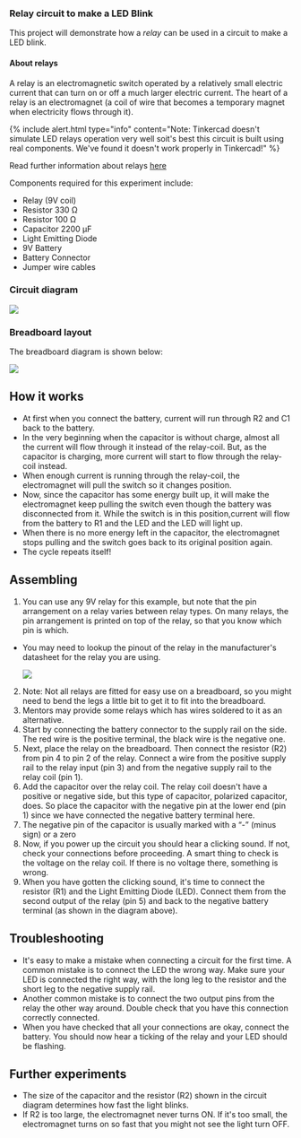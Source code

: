 ### Relay circuit to make a LED Blink

This project will demonstrate how a *relay* can be used in a circuit to make a LED blink.

#### About relays
A relay is an electromagnetic switch operated by a relatively small electric current that
can turn on or off a much larger electric current. The heart of a relay is an electromagnet (a coil of wire that becomes a temporary magnet when electricity flows through it).


{% include alert.html
  type="info"
  content="Note: Tinkercad doesn't simulate LED relays operation very well soit's best this circuit is built using real components.
           We've found it doesn't work properly in Tinkercad!"
%}

Read further information about relays [here](https://electronicsclub.info/relays.htm)

Components required for this experiment include:
* Relay (9V coil)
* Resistor 330 Ω
* Resistor 100 Ω
* Capacitor 2200 µF
* Light Emitting Diode
* 9V Battery
* Battery Connector
* Jumper wire cables


### Circuit diagram

<img class="img-fluid" src="{{'assets/posts/2019-09-25-relay-led-blink/relayBlink.png' | relative_url}}"/>


### Breadboard layout 

The breadboard diagram is shown below:

<img class="img-fluid" src="{{'assets/posts/2019-09-25-relay-led-blink/relayBlinkBreadboard.png' | relative_url}}"/>


## How it works 
* At first when you connect the battery, current will run through R2 and C1 back to the battery.
* In the very beginning when the capacitor is without charge, almost all the current will flow through it instead of the relay-coil. 
But, as the capacitor is charging, more current will start to flow through the relay-coil instead.
* When enough current is running through the relay-coil, the electromagnet will pull the switch so it changes position.
* Now, since the capacitor has some energy built up, it will make the electromagnet keep pulling the switch even though the battery was disconnected from it. 
While the switch is in this position,current will flow from the battery to R1 and the LED and the LED will light up.
* When there is no more energy left in the capacitor, the electromagnet stops pulling and the switch goes back to its original position again.
* The cycle repeats itself!

## Assembling

1. You can use any 9V relay for this example, but note that the pin arrangement on a relay varies
between relay types. On many relays, the pin arrangement is printed on top of the relay, so that
you know which pin is which. 
* You may need to lookup the pinout of the relay in the manufacturer's datasheet for the relay you are using.
  
  <img class="img-fluid" src="{{'assets/posts/2019-09-25-relay-led-blink/relayArrangement.png' | relative_url}}"/>
  

2. Note: Not all relays are fitted for easy use on a breadboard, so you might need to bend the legs a little
bit to get it to fit into the breadboard. 
3. Mentors may provide some relays which has wires soldered to it as an alternative.
4. Start by connecting the battery connector to the supply rail on the side. The red wire is the
positive terminal, the black wire is the negative one.
4. Next, place the relay on the breadboard. Then connect the resistor (R2) from pin 4 to pin 2 of the
relay. Connect a wire from the positive supply rail to the relay input (pin 3) and from the negative
supply rail to the relay coil (pin 1).
6. Add the capacitor over the relay coil. The relay coil doesn't have a positive or negative side, but
this type of capacitor, polarized capacitor, does. So place the capacitor with the negative pin at
the lower end (pin 1) since we have connected the negative battery terminal here.
7. The negative pin of the capacitor is usually marked with a “-” (minus sign) or a zero
8. Now, if you power up the circuit you should hear a clicking sound. If not, check your connections
before proceeding. A smart thing to check is the voltage on the relay coil. If there is no voltage
there, something is wrong.
9. When you have gotten the clicking sound, it's time to connect the resistor (R1) and the Light
Emitting Diode (LED). Connect them from the second output of the relay (pin 5) and back to the
negative battery terminal (as shown in the diagram above).

## Troubleshooting

* It's easy to make a mistake when connecting a circuit for the first time.
A common mistake is to connect the LED the wrong way. Make sure your LED is connected the right way, with the long
leg to the resistor and the short leg to the negative supply rail.
* Another common mistake is to connect the two output pins from the relay the other way around. Double check that you have this connection correctly connected.
* When you have checked that all your connections are okay, connect the battery. You should now hear a ticking of the relay and your LED should be flashing.

## Further experiments 

* The size of the capacitor and the resistor (R2) shown in the circuit diagram determines how fast the light blinks.
* If R2 is too large, the electromagnet never turns ON. If it's too small, the electromagnet turns on so fast that
you might not see the light turn OFF.
